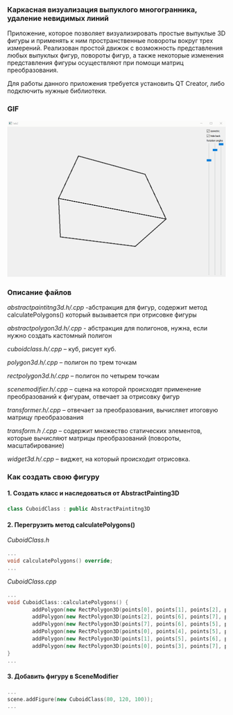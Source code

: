 ### Каркасная визуализация выпуклого многогранника, удаление невидимых линий

Приложение, которое позволяет визуализировать простые выпуклые 3D фигуры и применять к ним пространственные повороты вокруг трех измерений. Реализован простой движок с возможность представления любых выпуклых фигур, повороты фигур, а также некоторые изменения представления фигуры осуществляют при помощи матриц преобразования.

Для работы данного приложения требуется установить QT Creator, либо подключить нужные библиотеки.


### GIF

![](lab2.gif)

### Описание файлов

_abstractpaintitng3d.h/.cpp_ -абстракция для фигур, содержит метод calculatePolygons() который вызывается при отрисовке фигуры

_abstractpolygon3d.h/.cpp_ -  абстракция для полигонов, нужна, если нужно создать кастомный полигон

_cuboidclass.h/.cpp_ – куб, рисует куб.

_polygon3d.h/.cpp_ – полигон по трем точкам	

_rectpolygon3d.h/.cpp_ – полигон по четырем точкам

_scenemodifier.h/.cpp_ – сцена на которой происходят применение преобразований к фигурам, отвечает за отрисовку фигур

_transformer.h/.cpp_ – отвечает за преобразования, вычисляет итоговую матрицу преобразования

_transform.h /.cpp_ – содержит множество статических элементов, которые вычисляют матрицы преобразований (повороты, масштабирование)

_widget3d.h/.cpp_ – виджет, на который происходит отрисовка.

### Как создать свою фигуру

#### 1. Создать класс и наследоваться от AbstractPainting3D

```c++
class CuboidClass : public AbstractPaintitng3D
```

#### 2. Перегрузить метод calculatePolygons()

_CuboidClass.h_
```c++
...
void calculatePolygons() override;
...
```
_CuboidClass.cpp_
```c++
...
void CuboidClass::calculatePolygons() {
        addPolygon(new RectPolygon3D(points[0], points[1], points[2], points[3]));
        addPolygon(new RectPolygon3D(points[2], points[6], points[7], points[3]));
        addPolygon(new RectPolygon3D(points[7], points[6], points[5], points[4]));
        addPolygon(new RectPolygon3D(points[0], points[4], points[5], points[1]));
        addPolygon(new RectPolygon3D(points[1], points[5], points[6], points[2]));
        addPolygon(new RectPolygon3D(points[0], points[3], points[7], points[4]))
}
...
```

#### 3. Добавить фигуру в SceneModifier

```c++
...
scene.addFigure(new CuboidClass(80, 120, 100));
...
```
